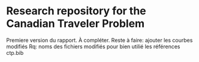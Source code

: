 Research repository for the Canadian Traveler Problem
=======================================================
Premiere version du rapport. À compléter.
Reste à faire: ajouter les courbes modifiés
Rq: noms des fichiers modifiés pour bien utilié les références ctp.bib
